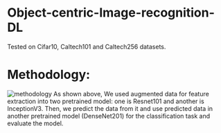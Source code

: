 # Object-centric-Image-recognition-DL

Tested on Cifar10, Caltech101 and Caltech256 datasets.

# Methodology:
![methodology](https://github.com/BirvaPatel/Object-centric-Image-recognition-DL/Methodology.PNG)
As shown above, We used augmented data for feature extraction into two pretrained model: one is Resnet101 and another is InceptionV3. Then, we predict the data from it and use predicted data in another pretrained model (DenseNet201) for the classification task and evaluate the model.


